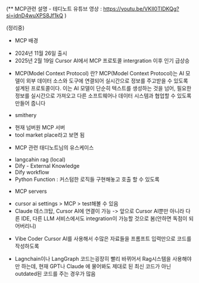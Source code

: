 (** MCP관련 설명 - 테디노트 유튜브 영상 : https://youtu.be/VKIl0TIDKQg?si=idnD4wuXPS8Jf1kQ )


(정리중)

* MCP 배경 
- 2024년 11월 26일 출시 
- 2025년 2월 19일 Cursor AI에서 MCP 프로토콜 intergration 이후 인기 급상승


* MCP(Model Context Protocol) 란?
MCP(Model Context Protocol)는 AI 모델이 외부 데이터 소스와 도구에 연결되어 실시간으로 정보를 주고받을 수 있도록 설계된 프로토콜이다. 이는 AI 모델이 단순히 텍스트를 생성하는 것을 넘어, 필요한 정보를 실시간으로 가져오고 다른 소프트웨어나 데이터 시스템과 협업할 수 있도록 만들어 줍니다


* smithery 
- 현재 넘버원 MCP 서버
- tool market place라고 보면 됨


* MCP 관련 태디노트님의 유스케이스 
- langcahin rag (local) 
- Dify - External Knowledge
- Dify workflow
- Python Function : 커스텀한 로직들 구현해놓고 호출 할 수 있도록 


* MCP servers 
- cursor ai settings > MCP > test해볼 수 있음 
- Claude 데스크탑, Cursor AI에 연결이 가능
-> 앞으로 Cursor AI뿐만 아니라 다른 IDE, 다른 LLM 서비스에서도 integration이 가능할 것으로 봄(안하면 독점이 되어버리니)


* Vibe Coder
Cursor AI를 사용해서 수많은 자료들을 프롬프트 입력만으로 코드를 작성하도록 


* Lagnchain이나 LangGraph 코드는굉장히 빨리 바뀌어서 Rag시스템을 사용해야만 하는데, 현재 GPT나 Claude 에 물어봐도 제대로 된 최신 코드가 아닌 outdated된 코드를 주는 경우가 많음 




